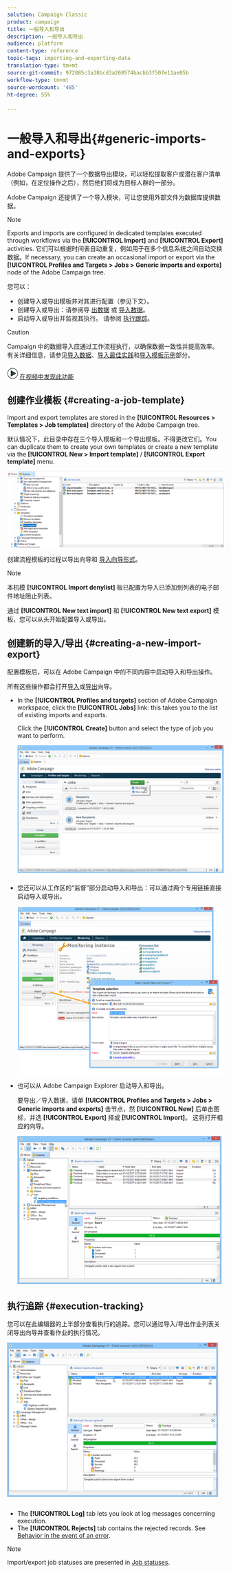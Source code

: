 ```yaml
---
solution: Campaign Classic
product: campaign
title: 一般导入和导出
description: 一般导入和导出
audience: platform
content-type: reference
topic-tags: importing-and-exporting-data
translation-type: tm+mt
source-git-commit: 972885c3a38bcd3a260574bacbb3f507e11ae05b
workflow-type: tm+mt
source-wordcount: '485'
ht-degree: 55%

---
```



# 一般导入和导出{#generic-imports-and-exports}

Adobe Campaign 提供了一个数据导出模块，可以轻松提取客户或潜在客户清单（例如，在定位操作之后），然后他们将成为目标人群的一部分。

Adobe Campaign 还提供了一个导入模块，可让您使用外部文件为数据库提供数据。

>[!NOTE]
>
>Exports and imports are configured in dedicated templates executed through workflows via the **[!UICONTROL Import]** and **[!UICONTROL Export]** activities. 它们可以根据时间表自动重复，例如用于在多个信息系统之间自动交换数据。If necessary, you can create an occasional import or export via the **[!UICONTROL Profiles and Targets > Jobs > Generic imports and exports]** node of the Adobe Campaign tree.

您可以：

* 创建导入或导出模板并对其进行配置（参见下文）。
* 创建导入或导出：请参阅导 [出数据](../../platform/using/exporting-data.md) 或 [导入数据](../../platform/using/importing-data.md)。
* 启动导入或导出并监视其执行。 请参阅 [执行跟踪](#execution-tracking)。

>[!CAUTION]
>
>Campaign 中的数据导入应通过工作流程执行，以确保数据一致性并提高效率。有关详细信息，请参见[导入数据](../../workflow/using/importing-data.md)、[导入最佳实践](../../workflow/using/importing-data.md#best-practices-when-importing-data)和[导入模板示例](../../workflow/using/importing-data.md#setting-up-a-recurring-import)部分。

![](assets/do-not-localize/how-to-video.png) [在视频中发现此功能](../../platform/using/exporting-and-importing-profiles.md#import-profiles-video)

## 创建作业模板 {#creating-a-job-template}

Import and export templates are stored in the **[!UICONTROL Resources > Templates > Job templates]** directory of the Adobe Campaign tree.

默认情况下，此目录中存在三个导入模板和一个导出模板。不得更改它们。You can duplicate them to create your own templates or create a new template via the **[!UICONTROL New > Import template]** / **[!UICONTROL Export template]** menu.

![](assets/s_ncs_user_export_wizard_template_create.png)

创建流程模板的过程以导出向导和 [导入向导](../../platform/using/exporting-data.md#export-wizard)[形式](../../platform/using/importing-data.md#import-wizard)。

>[!NOTE]
>
>本机模 **[!UICONTROL Import denylist]** 板已配置为导入已添加到列表的电子邮件地址阻止列表。
> 
>通过 **[!UICONTROL New text import]** 和 **[!UICONTROL New text export]** 模板，您可以从头开始配置导入或导出。

## 创建新的导入/导出 {#creating-a-new-import-export}

配置模板后，可以在 Adobe Campaign 中的不同内容中启动导入和导出操作。

所有这些操作都会打开[导入](../../platform/using/importing-data.md)或[导出](../../platform/using/exporting-data.md#export-wizard)向导。

* In the **[!UICONTROL Profiles and targets]** section of Adobe Campaign workspace, click the **[!UICONTROL Jobs]** link: this takes you to the list of existing imports and exports.

   Click the **[!UICONTROL Create]** button and select the type of job you want to perform.

   ![](assets/s_ncs_user_import_from_home.png)

* 您还可以从工作区的“监督”部分启动导入和导出：可以通过两个专用链接直接启动导入或导出。

   ![](assets/s_ncs_user_import_from_production.png)

* 也可以从 Adobe Campaign Explorer 启动导入和导出。

   要导出／导入数据，请单 **[!UICONTROL Profiles and Targets > Jobs > Generic imports and exports]** 击节点，然 **[!UICONTROL New]** 后单击图标，并选 **[!UICONTROL Export]** 择或 **[!UICONTROL Import]**。 这将打开相应的向导。

   ![](assets/s_ncs_user_export_wizard_launch_from_menu.png)

## 执行追踪 {#execution-tracking}

您可以在此编辑器的上半部分查看执行的追踪。您可以通过导入/导出作业列表关闭导出向导并查看作业的执行情况。

![](assets/s_ncs_user_export_list_and_details.png)

* The **[!UICONTROL Log]** tab lets you look at log messages concerning execution.
* The **[!UICONTROL Rejects]** tab contains the rejected records. See [Behavior in the event of an error](../../platform/using/importing-data.md#behavior-in-the-event-of-an-error).

>[!NOTE]
>
>Import/export job statuses are presented in [Job statuses](../../platform/using/importing-data.md#job-statuses).

